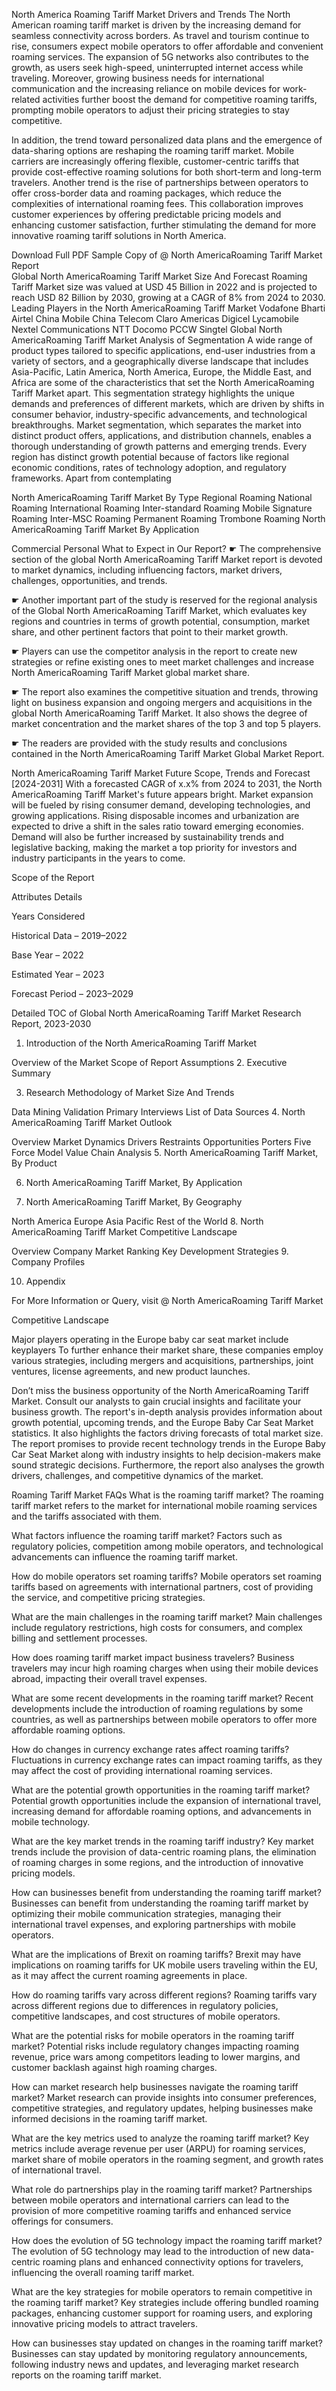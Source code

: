 North America Roaming Tariff Market Drivers and Trends
The North American roaming tariff market is driven by the increasing demand for seamless connectivity across borders. As travel and tourism continue to rise, consumers expect mobile operators to offer affordable and convenient roaming services. The expansion of 5G networks also contributes to the growth, as users seek high-speed, uninterrupted internet access while traveling. Moreover, growing business needs for international communication and the increasing reliance on mobile devices for work-related activities further boost the demand for competitive roaming tariffs, prompting mobile operators to adjust their pricing strategies to stay competitive.

In addition, the trend toward personalized data plans and the emergence of data-sharing options are reshaping the roaming tariff market. Mobile carriers are increasingly offering flexible, customer-centric tariffs that provide cost-effective roaming solutions for both short-term and long-term travelers. Another trend is the rise of partnerships between operators to offer cross-border data and roaming packages, which reduce the complexities of international roaming fees. This collaboration improves customer experiences by offering predictable pricing models and enhancing customer satisfaction, further stimulating the demand for more innovative roaming tariff solutions in North America.

Download Full PDF Sample Copy of @ North AmericaRoaming Tariff Market Report  
Global North AmericaRoaming Tariff Market Size And Forecast
Roaming Tariff Market size was valued at USD 45 Billion in 2022 and is projected to reach USD 82 Billion by 2030, growing at a CAGR of 8% from 2024 to 2030.
Leading Players in the North AmericaRoaming Tariff Market
Vodafone
Bharti Airtel
China Mobile
China Telecom
Claro Americas
Digicel
Lycamobile
Nextel Communications
NTT Docomo
PCCW
Singtel
Global North AmericaRoaming Tariff Market Analysis of Segmentation
A wide range of product types tailored to specific applications, end-user industries from a variety of sectors, and a geographically diverse landscape that includes Asia-Pacific, Latin America, North America, Europe, the Middle East, and Africa are some of the characteristics that set the North AmericaRoaming Tariff Market apart. This segmentation strategy highlights the unique demands and preferences of different markets, which are driven by shifts in consumer behavior, industry-specific advancements, and technological breakthroughs. Market segmentation, which separates the market into distinct product offers, applications, and distribution channels, enables a thorough understanding of growth patterns and emerging trends. Every region has distinct growth potential because of factors like regional economic conditions, rates of technology adoption, and regulatory frameworks. Apart from contemplating

North AmericaRoaming Tariff Market By Type
Regional Roaming
National Roaming
International Roaming
Inter-standard Roaming
Mobile Signature Roaming
Inter-MSC Roaming
Permanent Roaming
Trombone Roaming
North AmericaRoaming Tariff Market By Application

Commercial
Personal
What to Expect in Our Report?
☛ The comprehensive section of the global North AmericaRoaming Tariff Market report is devoted to market dynamics, including influencing factors, market drivers, challenges, opportunities, and trends.

☛ Another important part of the study is reserved for the regional analysis of the Global North AmericaRoaming Tariff Market, which evaluates key regions and countries in terms of growth potential, consumption, market share, and other pertinent factors that point to their market growth.

☛ Players can use the competitor analysis in the report to create new strategies or refine existing ones to meet market challenges and increase North AmericaRoaming Tariff Market global market share.

☛ The report also examines the competitive situation and trends, throwing light on business expansion and ongoing mergers and acquisitions in the global North AmericaRoaming Tariff Market. It also shows the degree of market concentration and the market shares of the top 3 and top 5 players.

☛ The readers are provided with the study results and conclusions contained in the North AmericaRoaming Tariff Market Global Market Report.

North AmericaRoaming Tariff Market Future Scope, Trends and Forecast [2024-2031]
With a forecasted CAGR of x.x% from 2024 to 2031, the North AmericaRoaming Tariff Market's future appears bright. Market expansion will be fueled by rising consumer demand, developing technologies, and growing applications. Rising disposable incomes and urbanization are expected to drive a shift in the sales ratio toward emerging economies. Demand will also be further increased by sustainability trends and legislative backing, making the market a top priority for investors and industry participants in the years to come.

Scope of the Report

Attributes Details

Years Considered

Historical Data – 2019–2022

Base Year – 2022

Estimated Year – 2023

Forecast Period – 2023–2029

Detailed TOC of Global North AmericaRoaming Tariff Market Research Report, 2023-2030
1. Introduction of the North AmericaRoaming Tariff Market

Overview of the Market
Scope of Report
Assumptions
2. Executive Summary

3. Research Methodology of Market Size And Trends

Data Mining
Validation
Primary Interviews
List of Data Sources
4. North AmericaRoaming Tariff Market Outlook

Overview
Market Dynamics
Drivers
Restraints
Opportunities
Porters Five Force Model
Value Chain Analysis
5. North AmericaRoaming Tariff Market, By Product

6. North AmericaRoaming Tariff Market, By Application

7. North AmericaRoaming Tariff Market, By Geography

North America
Europe
Asia Pacific
Rest of the World
8. North AmericaRoaming Tariff Market Competitive Landscape

Overview
Company Market Ranking
Key Development Strategies
9. Company Profiles

10. Appendix

For More Information or Query, visit @ North AmericaRoaming Tariff Market

Competitive Landscape

Major players operating in the Europe baby car seat market include keyplayers To further enhance their market share, these companies employ various strategies, including mergers and acquisitions, partnerships, joint ventures, license agreements, and new product launches.

Don’t miss the business opportunity of the North AmericaRoaming Tariff Market. Consult our analysts to gain crucial insights and facilitate your business growth.
The report's in-depth analysis provides information about growth potential, upcoming trends, and the Europe Baby Car Seat Market statistics. It also highlights the factors driving forecasts of total market size. The report promises to provide recent technology trends in the Europe Baby Car Seat Market along with industry insights to help decision-makers make sound strategic decisions. Furthermore, the report also analyses the growth drivers, challenges, and competitive dynamics of the market.

Roaming Tariff Market FAQs
What is the roaming tariff market?
The roaming tariff market refers to the market for international mobile roaming services and the tariffs associated with them.

What factors influence the roaming tariff market?
Factors such as regulatory policies, competition among mobile operators, and technological advancements can influence the roaming tariff market.

How do mobile operators set roaming tariffs?
Mobile operators set roaming tariffs based on agreements with international partners, cost of providing the service, and competitive pricing strategies.

What are the main challenges in the roaming tariff market?
Main challenges include regulatory restrictions, high costs for consumers, and complex billing and settlement processes.

How does roaming tariff market impact business travelers?
Business travelers may incur high roaming charges when using their mobile devices abroad, impacting their overall travel expenses.

What are some recent developments in the roaming tariff market?
Recent developments include the introduction of roaming regulations by some countries, as well as partnerships between mobile operators to offer more affordable roaming options.

How do changes in currency exchange rates affect roaming tariffs?
Fluctuations in currency exchange rates can impact roaming tariffs, as they may affect the cost of providing international roaming services.

What are the potential growth opportunities in the roaming tariff market?
Potential growth opportunities include the expansion of international travel, increasing demand for affordable roaming options, and advancements in mobile technology.

What are the key market trends in the roaming tariff industry?
Key market trends include the provision of data-centric roaming plans, the elimination of roaming charges in some regions, and the introduction of innovative pricing models.

How can businesses benefit from understanding the roaming tariff market?
Businesses can benefit from understanding the roaming tariff market by optimizing their mobile communication strategies, managing their international travel expenses, and exploring partnerships with mobile operators.

What are the implications of Brexit on roaming tariffs?
Brexit may have implications on roaming tariffs for UK mobile users traveling within the EU, as it may affect the current roaming agreements in place.

How do roaming tariffs vary across different regions?
Roaming tariffs vary across different regions due to differences in regulatory policies, competitive landscapes, and cost structures of mobile operators.

What are the potential risks for mobile operators in the roaming tariff market?
Potential risks include regulatory changes impacting roaming revenue, price wars among competitors leading to lower margins, and customer backlash against high roaming charges.

How can market research help businesses navigate the roaming tariff market?
Market research can provide insights into consumer preferences, competitive strategies, and regulatory updates, helping businesses make informed decisions in the roaming tariff market.

What are the key metrics used to analyze the roaming tariff market?
Key metrics include average revenue per user (ARPU) for roaming services, market share of mobile operators in the roaming segment, and growth rates of international travel.

What role do partnerships play in the roaming tariff market?
Partnerships between mobile operators and international carriers can lead to the provision of more competitive roaming tariffs and enhanced service offerings for consumers.

How does the evolution of 5G technology impact the roaming tariff market?
The evolution of 5G technology may lead to the introduction of new data-centric roaming plans and enhanced connectivity options for travelers, influencing the overall roaming tariff market.

What are the key strategies for mobile operators to remain competitive in the roaming tariff market?
Key strategies include offering bundled roaming packages, enhancing customer support for roaming users, and exploring innovative pricing models to attract travelers.

How can businesses stay updated on changes in the roaming tariff market?
Businesses can stay updated by monitoring regulatory announcements, following industry news and updates, and leveraging market research reports on the roaming tariff market.
